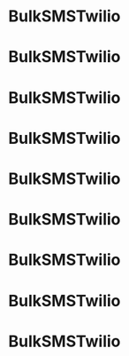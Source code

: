 # BulkSMSTwilio
# BulkSMSTwilio
# BulkSMSTwilio
# BulkSMSTwilio
# BulkSMSTwilio
# BulkSMSTwilio
# BulkSMSTwilio
# BulkSMSTwilio
# BulkSMSTwilio

